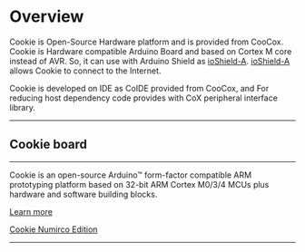 # Overview

Cookie is Open-Source Hardware platform and is provided
from CooCox. Cookie is Hardware compatible Arduino Board and based on
Cortex M core instead of AVR. So, it can use with Arduino Shield as
[ioShield-A](Product/Open-Source-Hardware/ioShield-A.md).
[ioShield-A](Product/Open-Source-Hardware/ioShield-A.md) allows
Cookie to connect to the Internet.

Cookie is developed on IDE as CoIDE provided from CooCox, and For
reducing host dependency code provides with CoX peripheral interface
library.

-----

## Cookie board

-----
Cookie is an open-source Arduino™ form-factor compatible
ARM prototyping platform based on 32-bit ARM Cortex M0/3/4 MCUs plus
hardware and software building blocks.


[Learn more](<http://www.coocox.org/Cookie.html>)

[Cookie Numirco
Edition](<http://www.coocox.org/Cookie/Cookie_Nuvoton.html>)

-----
